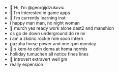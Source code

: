- 👋 Hi, I’m @georgijdzukovic
- 👀 I’m interested in game apps
- 🌱 I’m currently learning inst
- i happy man man, no night woman
- 👀 murch yes ready work alone dast2 and manshion
- cs go de down underground do re mi
- i am a zksinc rockie role soon intern
- pazuha horse power and one rpm monday
- 👀 s kem-to odin doma at homa normis
- holliday tumuchen all notice fines lines
- 🌱 introvert extravert well gm
- really expension
